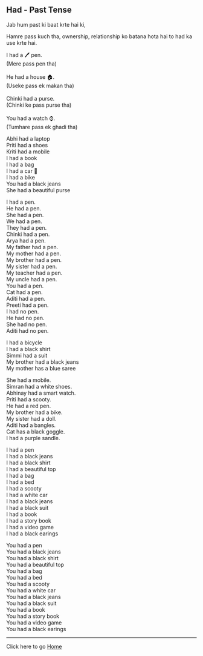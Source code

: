 ## Had - Past Tense

Jab hum past ki baat krte hai ki,

Hamre pass kuch tha, ownership, relationship ko batana hota hai to had ka use krte hai.

I had a 🖊️ pen.<br>
(Mere pass pen tha)<br>
<br>
He had a house 🏠.<br>
(Useke pass ek makan tha)<br>
<br>
Chinki had a purse.<br>
(Chinki ke pass purse tha)<br>
<br>
You had a watch ⌚.<br>
(Tumhare pass ek ghadi tha)<br>


Abhi had a laptop <br>
Priti had a shoes <br>
Kriti had a mobile <br>
I had a book <br>
I had a bag <br>
I had a car 🚗 <br>
I had a bike <br>
You had a black jeans <br>
She had a beautiful purse<br>

I had a pen.<br>
He had a pen.<br>
She had a pen.<br>
We had a pen.<br>
They had a pen.<br>
Chinki had a pen.<br>
Arya had a pen.<br>
My father had a pen.<br>
My mother had a pen.<br>
My brother had a pen.<br>
My sister had a pen.<br>
My teacher had a pen.<br>
My uncle had a pen.<br>
You had a pen.<br>
Cat had a pen.<br>
Aditi had a pen.<br>
Preeti had a pen.<br>
I had no pen.<br>
He had no pen.<br>
She had no pen.<br>
Aditi had no pen.<br>

I had a bicycle <br>
I had a black shirt <br>
Simmi had a suit<br>
My brother had a black jeans <br>
My mother has a blue saree <br>


She had a mobile.<br>
Simran had a white shoes.<br>
Abhinay had a  smart watch.<br>
Priti had a scooty.<br>
He had a red pen.<br>
My brother had a bike.<br>
My sister had a doll.<br>
Aditi had a bangles.<br>
Cat has a black goggle.<br>
I had a purple sandle.<br>


I had a pen <br>
I had a black jeans <br>
I had a black shirt <br>
I had a beautiful top <br>
I had a bag <br>
I had a bed <br>
I had a scooty <br>
I had a white car <br>
I had a black jeans <br>
I had a black suit <br>
I had a book <br>
I had a story book <br>
I had a video game<br>
I had a black earings<br>


You had a pen <br>
You had a black jeans <br>
You had a black shirt <br>
You had a beautiful top <br>
You had a bag <br>
You had a bed <br>
You had a scooty <br>
You had a white car <br>
You had a black jeans <br>
You had a black suit <br>
You had a book <br>
You had a story book <br>
You had a video game<br>
You had a black earings<br>

---

Click here to go [Home](/README.md)